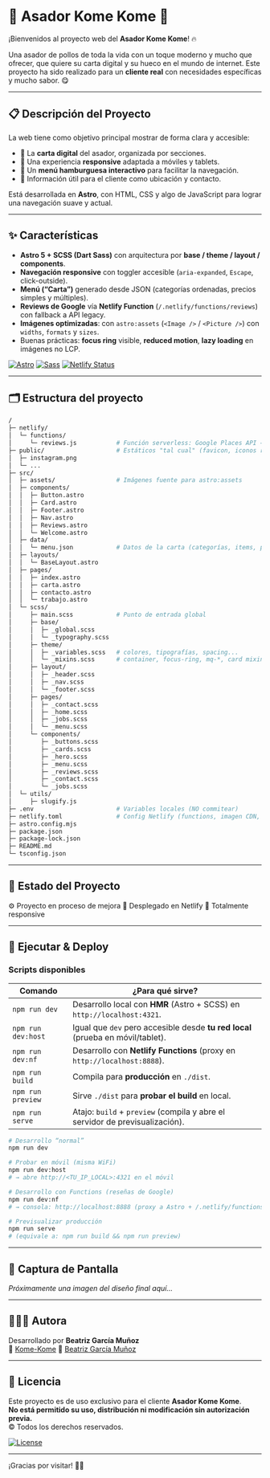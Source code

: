 # 🍗 Asador Kome Kome 🍔

¡Bienvenidos al proyecto web del **Asador Kome Kome**! 🔥  

Una asador de pollos de toda la vida con un toque moderno y mucho que ofrecer, que quiere su carta digital y su hueco en el mundo de internet. Este proyecto ha sido realizado para un **cliente real** con necesidades específicas y mucho sabor. 😋

---

## 📋 Descripción del Proyecto

La web tiene como objetivo principal mostrar de forma clara y accesible:

- 📝 La **carta digital** del asador, organizada por secciones.
- 📱 Una experiencia **responsive** adaptada a móviles y tablets.
- 🍔 Un **menú hamburguesa interactivo** para facilitar la navegación.
- 📍 Información útil para el cliente como ubicación y contacto.

Está desarrollada en **Astro**, con HTML, CSS y algo de JavaScript para lograr una navegación suave y actual.

---

## ✨ Características

- **Astro 5 + SCSS (Dart Sass)** con arquitectura por **base / theme / layout / components**.
- **Navegación responsive** con toggler accesible (`aria-expanded`, `Escape`, click-outside).
- **Menú (“Carta”)** generado desde JSON (categorías ordenadas, precios simples y múltiples).
- **Reviews de Google** vía **Netlify Function** (`/.netlify/functions/reviews`) con fallback a API legacy.
- **Imágenes optimizadas**: con `astro:assets` (`<Image />` / `<Picture />`) con `widths`, `formats` y `sizes`.
- Buenas prácticas: **focus ring** visible, **reduced motion**, **lazy loading** en imágenes no LCP.

[![Astro](https://img.shields.io/badge/astro-5.x-BC52EE?logo=astro)](https://astro.build/)
[![Sass](https://img.shields.io/badge/Sass-dart--sass-CC6699?logo=sass&logoColor=fff)](https://sass-lang.com/)
[![Netlify Status](https://api.netlify.com/api/v1/badges/<NETLIFY_BADGE_ID>/deploy-status)](https://app.netlify.com/sites/<NETLIFY_SITE_NAME>/deploys)


---

## 🗂️ Estructura del proyecto

```bash
/
├─ netlify/
│  └─ functions/
│     └─ reviews.js           # Función serverless: Google Places API → JSON de reseñas
├─ public/                    # Estáticos "tal cual" (favicon, iconos raster, etc.)
│  ├─ instagram.png
│  └─ ...
├─ src/
│  ├─ assets/                 # Imágenes fuente para astro:assets
│  ├─ components/
│  │  ├─ Button.astro
│  │  ├─ Card.astro
│  │  ├─ Footer.astro
│  │  ├─ Nav.astro
│  │  ├─ Reviews.astro
│  │  └─ Welcome.astro
│  ├─ data/
│  │  └─ menu.json            # Datos de la carta (categorías, items, precios)
│  ├─ layouts/
│  │  └─ BaseLayout.astro
│  ├─ pages/
│  │  ├─ index.astro
│  │  ├─ carta.astro
│  │  ├─ contacto.astro
│  │  └─ trabajo.astro
│  └─ scss/
│     ├─ main.scss            # Punto de entrada global
│     ├─ base/
│     │  ├─ _global.scss
│     │  └─ _typography.scss
│     ├─ theme/
│     │  ├─ _variables.scss   # colores, tipografías, spacing...
│     │  └─ _mixins.scss      # container, focus-ring, mq-*, card mixin...
│     ├─ layout/
│     │  ├─ _header.scss
│     │  ├─ _nav.scss
│     │  └─ _footer.scss
│     ├─ pages/
│     │  ├─ _contact.scss
│     │  ├─ _home.scss
│     │  ├─ _jobs.scss
│     │  └─ _menu.scss
│     └─ components/
│        ├─ _buttons.scss
│        ├─ _cards.scss
│        ├─ _hero.scss
│        ├─ _menu.scss
│        ├─ _reviews.scss
│        ├─ _contact.scss
│        └─ _jobs.scss
│  └─ utils/
│     ├─ slugify.js
├─ .env                       # Variables locales (NO commitear)
├─ netlify.toml               # Config Netlify (functions, imagen CDN, etc.)
├─ astro.config.mjs
├─ package.json
├─ package-lock.json
├─ README.md
└─ tsconfig.json
```

---

## 🧪 Estado del Proyecto

⚙️ Proyecto en proceso de mejora
🚀 Desplegado en Netlify 
📱 Totalmente responsive

---

## 🚀 Ejecutar & Deploy

### Scripts disponibles

| Comando            | ¿Para qué sirve? |
|--------------------|------------------|
| `npm run dev`      | Desarrollo local con **HMR** (Astro + SCSS) en `http://localhost:4321`. |
| `npm run dev:host` | Igual que `dev` pero accesible desde **tu red local** (prueba en móvil/tablet). |
| `npm run dev:nf`   | Desarrollo con **Netlify Functions** (proxy en `http://localhost:8888`). |
| `npm run build`    | Compila para **producción** en `./dist`. |
| `npm run preview`  | Sirve `./dist` para **probar el build** en local. |
| `npm run serve`    | Atajo: `build` + `preview` (compila y abre el servidor de previsualización). |

```bash
# Desarrollo “normal”
npm run dev

# Probar en móvil (misma WiFi)
npm run dev:host
# → abre http://<TU_IP_LOCAL>:4321 en el móvil

# Desarrollo con Functions (reseñas de Google)
npm run dev:nf
# → consola: http://localhost:8888 (proxy a Astro + /.netlify/functions/*)

# Previsualizar producción
npm run serve
# (equivale a: npm run build && npm run preview)
```
---

## 📸 Captura de Pantalla

*Próximamente una imagen del diseño final aquí...*

---

## 👩🏻‍💻 Autora

Desarrollado por **Beatriz García Muñoz**  
🔗 [Kome-Kome](https://github.com/beatrizgmdevux/web-kome.git)
🔗 [Beatriz García Muñoz](https://www.linkedin.com/in/beatriz-garc%C3%ADa-mu%C3%B1oz-46144a11a/)

---

## 📄 Licencia

Este proyecto es de uso exclusivo para el cliente **Asador Kome Kome**.  
**No está permitido su uso, distribución ni modificación sin autorización previa.**  
 © Todos los derechos reservados.

[![License](https://img.shields.io/badge/license-MIT-blue.svg)](#-licencia)

---

¡Gracias por visitar!  👋🏼

